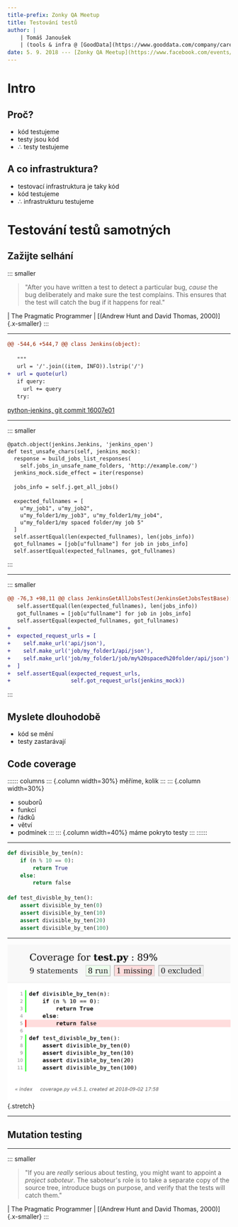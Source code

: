 ```yaml
---
title-prefix: Zonky QA Meetup
title: Testování testů
author: |
    | Tomáš Janoušek
    | (tools & infra @ [GoodData](https://www.gooddata.com/company/careers-list))
date: 5. 9. 2018 --- [Zonky QA Meetup](https://www.facebook.com/events/951789721691848/)
---
```


# Intro

## Proč?

- kód testujeme
- testy jsou kód
- ∴ testy testujeme

## A co infrastruktura?

- testovací infrastruktura je taky kód
- kód testujeme
- ∴ infrastrukturu testujeme

# Testování testů samotných

## Zažijte selhání

::: smaller
> "After you have written a test to detect a particular bug, _cause_ the bug
> deliberately and make sure the test complains. This ensures that the test
> will catch the bug if it happens for real."

| The Pragmatic Programmer
| [(Andrew Hunt and David Thomas, 2000)]{.x-smaller}
:::

---

```diff
@@ -544,6 +544,7 @@ class Jenkins(object):
 
   """
   url = '/'.join((item, INFO)).lstrip('/')
+  url = quote(url)
   if query:
     url += query
   try:
```

[python-jenkins, git commit 16007e01](https://git.openstack.org/cgit/openstack/python-jenkins/commit/?id=16007e01858cc5d36afdc31d22b5644f91a1f935)

---

::: smaller
<pre class="python"><code data-noescape
>@patch.object(jenkins.Jenkins, 'jenkins_open')
def test_unsafe_chars(self, jenkins_mock):
  response = build_jobs_list_responses(
    self.jobs_in_unsafe_name_folders, 'http://example.com/')
  jenkins_mock.side_effect = iter(response)

  jobs_info = self.j.get_all_jobs()

  expected_fullnames = [
    u"my_job1", u"my_job2",
    u"my_folder1/my_job3", u"my_folder1/my_job4",
<span class="fragment highlight-mark">    u"my_folder1/my spaced folder/my job 5"</span>
  ]
  self.assertEqual(len(expected_fullnames), len(jobs_info))
<span class="fragment highlight-mark">  got_fullnames = [job[u"fullname"] for job in jobs_info]
  self.assertEqual(expected_fullnames, got_fullnames)</span>
</code></pre>
:::

---

::: smaller
```diff
@@ -76,3 +98,11 @@ class JenkinsGetAllJobsTest(JenkinsGetJobsTestBase):
   self.assertEqual(len(expected_fullnames), len(jobs_info))
   got_fullnames = [job[u"fullname"] for job in jobs_info]
   self.assertEqual(expected_fullnames, got_fullnames)
+
+  expected_request_urls = [
+    self.make_url('api/json'),
+    self.make_url('job/my_folder1/api/json'),
+    self.make_url('job/my_folder1/job/my%20spaced%20folder/api/json')
+  ]
+  self.assertEqual(expected_request_urls,
+                   self.got_request_urls(jenkins_mock))
```
:::

## Myslete dlouhodobě

- kód se mění
- testy zastarávají

## Code coverage

:::::: columns
::: {.column width=30%}
měříme, kolik
:::
::: {.column width=30%}
- souborů
- funkcí
- řádků
- větví
- podmínek
:::
::: {.column width=40%}
máme pokryto testy
:::
::::::

---

```python
def divisible_by_ten(n):
    if (n % 10 == 0):
        return True
    else:
        return false

def test_divisble_by_ten():
    assert divisible_by_ten(0)
    assert divisible_by_ten(10)
    assert divisible_by_ten(20)
    assert divisible_by_ten(100)
```

---

![](img/2018-09-05_testovani_testu/coverage.png){.stretch}

---

## Mutation testing

---

::: smaller
> "If you are _really_ serious about testing, you might want to appoint a
> _project saboteur_. The saboteur's role is to take a separate copy of the
> source tree, introduce bugs on purpose, and verify that the tests will catch
> them."

| The Pragmatic Programmer
| [(Andrew Hunt and David Thomas, 2000)]{.x-smaller}
:::
